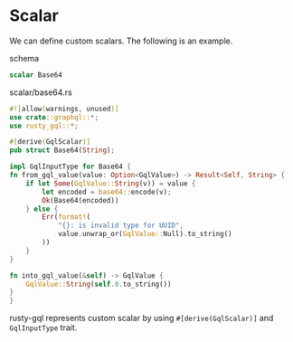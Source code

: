 # Scalar

We can define custom scalars. The following is an example.

schema

```graphql
scalar Base64
```

scalar/base64.rs

```rust
#![allow(warnings, unused)]
use crate::graphql::*;
use rusty_gql::*;

#[derive(GqlScalar)]
pub struct Base64(String);

impl GqlInputType for Base64 {
fn from_gql_value(value: Option<GqlValue>) -> Result<Self, String> {
    if let Some(GqlValue::String(v)) = value {
        let encoded = base64::encode(v);
        Ok(Base64(encoded))
    } else {
        Err(format!(
            "{}: is invalid type for UUID",
            value.unwrap_or(GqlValue::Null).to_string()
        ))
    }
}

fn into_gql_value(&self) -> GqlValue {
    GqlValue::String(self.0.to_string())
}
}
```

rusty-gql represents custom scalar by using `#[derive(GqlScalar)]` and `GqlInputType` trait.
